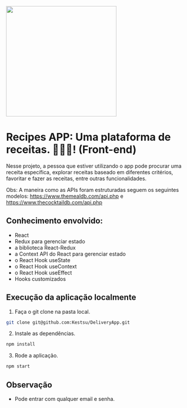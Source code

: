 <img src="https://user-images.githubusercontent.com/99990041/231234597-a77633d9-14c0-4a4c-b504-f44d3c5f92c8.png" width=300px>

# Recipes APP: Uma plataforma de receitas. 🍩🍘🍪! (Front-end)

Nesse projeto, a pessoa que estiver utilizando o app pode procurar uma receita específica, explorar receitas baseado em diferentes critérios, favoritar e fazer as receitas, entre outras funcionalidades.

Obs: A maneira como as APIs foram estruturadas seguem os seguintes modelos: https://www.themealdb.com/api.php e https://www.thecocktaildb.com/api.php

## Conhecimento envolvido: 

- React
- Redux para gerenciar estado
- a biblioteca React-Redux
- a Context API do React para gerenciar estado
- o React Hook useState
- o React Hook useContext
- o React Hook useEffect
- Hooks customizados

## Execução da aplicação localmente

1. Faça o git clone na pasta local.

```bash
git clone git@github.com:Kestsu/DeliveryApp.git
```

2. Instale as dependências.

```bash
npm install
```

3. Rode a aplicação.

```bash
npm start
```

## Observação

- Pode entrar com qualquer email e senha.
